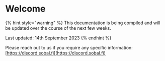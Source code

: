 # Welcome

{% hint style="warning" %}
This documentation is being compiled and will be updated over the course of the next few weeks.

Last updated: 14th September 2023
{% endhint %}

Please reach out to us if you require any specific information: [https://discord.sobal.fi](https://discord.sobal.fi)
